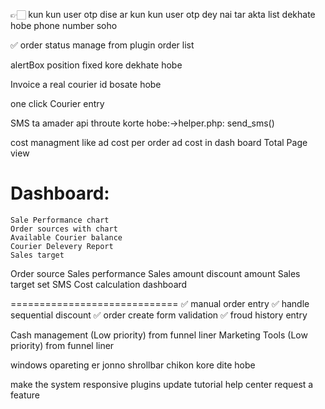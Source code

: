 👉🏻 kun kun user otp dise ar kun kun user otp dey nai tar akta list dekhate hobe phone number soho

✅ order status manage from plugin order list

alertBox position fixed kore dekhate hobe

Invoice a real courier id bosate hobe

one click Courier entry

SMS ta amader api throute korte hobe:->helper.php: send_sms()

cost managment like ad cost
per order ad cost in dash board
Total Page view

Dashboard:
=========================
    Sale Performance chart
    Order sources with chart
    Available Courier balance
    Courier Delevery Report
    Sales target

Order source
Sales performance
Sales amount 
discount amount
Sales target set
SMS Cost calculation dashboard

=============================
✅ manual order entry
✅ handle sequential discount
✅ order create form validation
✅ froud history entry

Cash management (Low priority) from funnel liner
Marketing Tools (Low priority) from funnel liner

windows opareting er jonno shrollbar chikon kore dite hobe


make the system responsive
plugins update
tutorial
help center
request a feature